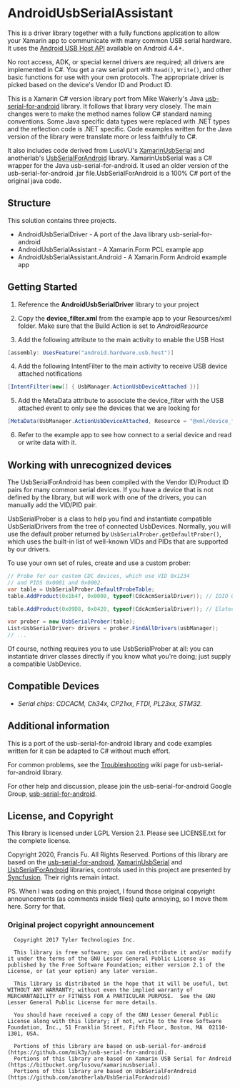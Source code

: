 # AndroidUsbSerialAssistant

This is a driver library together with a fully functions application to allow your Xamarin app to communicate with many common USB serial hardware.  It uses the [Android USB Host API](http://developer.android.com/guide/topics/connectivity/usb/host.html)
available on Android 4.4+.

No root access, ADK, or special kernel drivers are required; all drivers are implemented in
C#.  You get a raw serial port with `Read()`, `Write()`, and other basic
functions for use with your own protocols.  The appropriate driver is picked based on the device's Vendor ID and Product ID.

This is a Xamarin C# version library port from Mike Wakerly's Java [usb-serial-for-android](https://github.com/mik3y/usb-serial-for-android) library.  It follows that library very closely.  The main changes were to make the method names follow C# standard naming conventions.  Some Java specific data types were replaced with .NET types and the reflection code is .NET specific.  Code examples written for the Java version of the library were translate more or less faithfully to C#.

It also includes code derived from LusoVU's [XamarinUsbSerial](https://bitbucket.org/lusovu/xamarinusbserial) and anotherlab's [UsbSerialForAndroid](https://github.com/anotherlab/UsbSerialForAndroid) library.  XamarinUsbSerial was a C# wrapper for the Java usb-serial-for-android.  It used an older version of the usb-serial-for-android .jar file.UsbSerialForAndroid is a 100% C# port of the original java code.

## Structure

This solution contains three projects.

* AndroidUsbSerialDriver - A port of the Java library usb-serial-for-android
* AndroidUsbSerialAssistant - A Xamarin.Form PCL example app
* AndroidUsbSerialAssistant.Android - A Xamarin.Form Android example app

## Getting Started
1. Reference the **AndroidUsbSerialDriver** library to your project

2. Copy the **device_filter.xml** from the example app to your Resources/xml folder.  Make sure that the Build Action is set to *AndroidResource*

3. Add the following attribute to the main activity to enable the USB Host
```C#
[assembly: UsesFeature("android.hardware.usb.host")]
```

4. Add the following IntentFilter to the main activity to receive USB device attached notifications
```C#
[IntentFilter(new[] { UsbManager.ActionUsbDeviceAttached })]
```

5. Add the MetaData attribute to associate the device_filter with the USB attached event to only see the devices that we are looking for
```C#
[MetaData(UsbManager.ActionUsbDeviceAttached, Resource = "@xml/device_filter")]
```

6. Refer to the example app to see how connect to a serial device and read or write data with it.

## Working with unrecognized devices
The UsbSerialForAndroid has been compiled with the Vendor ID/Product ID pairs for many common serial devices.  If you have a device that is not defined by the library, but will work with one of the drivers, you can manually add the VID/PID pair.

UsbSerialProber is a class to help you find and instantiate compatible
UsbSerialDrivers from the tree of connected UsbDevices.  Normally, you will use
the default prober returned by ``UsbSerialProber.getDefaultProber()``, which
uses the built-in list of well-known VIDs and PIDs that are supported by our
drivers.

To use your own set of rules, create and use a custom prober:

```C#
// Probe for our custom CDC devices, which use VID 0x1234
// and PIDS 0x0001 and 0x0002.
var table = UsbSerialProber.DefaultProbeTable;
table.AddProduct(0x1b4f, 0x0008, typeof(CdcAcmSerialDriver)); // IOIO OTG

table.AddProduct(0x09D8, 0x0420, typeof(CdcAcmSerialDriver)); // Elatec TWN4

var prober = new UsbSerialProber(table);
List<UsbSerialDriver> drivers = prober.FindAllDrivers(usbManager);
// ...
```

Of course, nothing requires you to use UsbSerialProber at all: you can
instantiate driver classes directly if you know what you're doing; just supply
a compatible UsbDevice.


## Compatible Devices

* *Serial chips: CDCACM, Ch34x, CP21xx, FTDI, PL23xx, STM32.*

## Additional information

This is a port of the usb-serial-for-android library and code examples written for it can be adapted to C# without much effort.

For common problems, see the
[Troubleshooting](https://github.com/mik3y/usb-serial-for-android/wiki/Troubleshooting)
wiki page for usb-serial-for-android library.

For other help and discussion, please join the usb-serial-for-android Google Group,
[usb-serial-for-android](https://groups.google.com/forum/?fromgroups#!forum/usb-serial-for-android).

## License, and Copyright

This library is licensed under LGPL Version 2.1. Please see LICENSE.txt for the complete license.

Copyright 2020, Francis Fu.  All Rights Reserved.  Portions of this library are based on the [usb-serial-for-android](https://github.com/mik3y/usb-serial-for-android), [XamarinUsbSerial](https://bitbucket.org/lusovu/xamarinusbserial) and [UsbSerialForAndroid](https://github.com/anotherlab/UsbSerialForAndroid) libraries, controls used in this project are presented by [Syncfusion](https://www.syncfusion.com/xamarin-ui-controls).  Their rights remain intact.

PS. When I was coding on this project, I found those original copyright announcements (as comments inside files) quite annoying, so I move them here. Sorry for that.

### Original project copyright announcement
```
  Copyright 2017 Tyler Technologies Inc.
 
  This library is free software; you can redistribute it and/or modify it under the terms of the GNU Lesser General Public License as published by the Free Software Foundation; either version 2.1 of the License, or (at your option) any later version.
 
  This library is distributed in the hope that it will be useful, but WITHOUT ANY WARRANTY; without even the implied warranty of MERCHANTABILITY or FITNESS FOR A PARTICULAR PURPOSE.  See the GNU Lesser General Public License for more details.
 
  You should have received a copy of the GNU Lesser General Public License along with this library; if not, write to the Free Software Foundation, Inc., 51 Franklin Street, Fifth Floor, Boston, MA  02110-1301, USA.
 
  Portions of this library are based on usb-serial-for-android (https://github.com/mik3y/usb-serial-for-android).
  Portions of this library are based on Xamarin USB Serial for Android (https://bitbucket.org/lusovu/xamarinusbserial).
  Portions of this library are based on UsbSerialForAndroid (https://github.com/anotherlab/UsbSerialForAndroid) 
 ```
